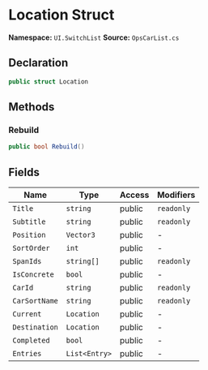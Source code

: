# Location Struct

**Namespace:** `UI.SwitchList`
**Source:** `OpsCarList.cs`

## Declaration

```csharp
public struct Location
```

## Methods

### Rebuild

```csharp
public bool Rebuild()
```

## Fields

| Name | Type | Access | Modifiers |
|------|------|--------|-----------|
| `Title` | `string` | public | `readonly` |
| `Subtitle` | `string` | public | `readonly` |
| `Position` | `Vector3` | public | - |
| `SortOrder` | `int` | public | - |
| `SpanIds` | `string[]` | public | `readonly` |
| `IsConcrete` | `bool` | public | - |
| `CarId` | `string` | public | `readonly` |
| `CarSortName` | `string` | public | `readonly` |
| `Current` | `Location` | public | - |
| `Destination` | `Location` | public | - |
| `Completed` | `bool` | public | - |
| `Entries` | `List<Entry>` | public | - |

